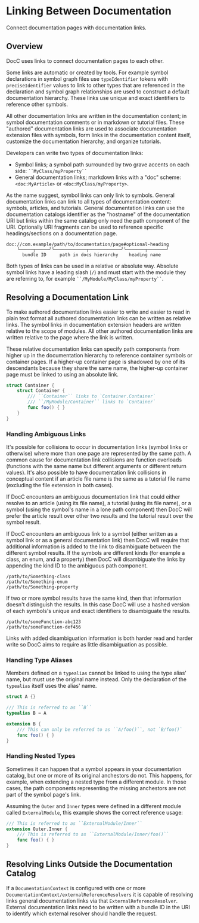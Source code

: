 # Linking Between Documentation

Connect documentation pages with documentation links.

## Overview

DocC uses links to connect documentation pages to each other. 

Some links are automatic or created by tools. For example symbol declarations in symbol graph files use `typeIdentifier` tokens with `preciseIdentifier` values to link to other types that are referenced in the declaration and symbol graph relationships are used to construct a default documentation hierarchy. These links use unique and exact identifiers to reference other symbols. 

All other documentation links are written in the documentation content; in symbol documentation comments or in markdown or tutorial files. These "authored" documentation links are used to associate documentation extension files with symbols, form links in the documentation content itself, customize the documentation hierarchy, and organize tutorials. 

Developers can write two types of documentation links:
 - Symbol links; a symbol path surrounded by two grave accents on each side: ` ``MyClass/myProperty`` `
 - General documentation links; markdown links with a "doc" scheme: `<doc:MyArticle>` or `<doc:MyClass/myProperty>`.

As the name suggest, symbol links can only link to symbols. General documentation links can link to all types of documentation content: symbols, articles, and tutorials. General documentation links can use the documentation catalogs identifier as the "hostname" of the documentation URI but links within the same catalog only need the path component of the URI. Optionally URI fragments can be used to reference specific headings/sections on a documentation page.

```
doc://com.example/path/to/documentation/page#optional-heading
    ╰─────┬─────╯╰────────────┬────────────╯╰───────┬───────╯
      bundle ID     path in docs hierarchy    heading name 
```

Both types of links can be used in a relative or absolute way. Absolute symbol links have a leading slash (`/`) and must start with the module they are referring to, for example ` ``/MyModule/MyClass/myProperty`` `.

## Resolving a Documentation Link

To make authored documentation links easier to write and easier to read in plain text format all authored documentation links can be written as relative links. The symbol links in documentation extension headers are written relative to the scope of modules. All other authored documentation links are written relative to the page where the link is written.

These relative documentation links can specify path components from higher up in the documentation hierarchy to reference container symbols or container pages. If a higher-up container page is shadowed by one of its descendants because they share the same name, the higher-up container page must be linked to using an absolute link.

```swift
struct Container {
    struct Container {
        /// ``Container`` links to `Container.Container`
        /// ``/MyModule/Container`` links to `Container`
        func foo() { }
    }
}
```

### Handling Ambiguous Links

It's possible for collisions to occur in documentation links (symbol links or otherwise) where more than one page are represented by the same path. A common cause for documentation link collisions are function overloads (functions with the same name but different arguments or different return values). It's also possible to have documentation link collisions in conceptual content if an article file name is the same as a tutorial file name (excluding the file extension in both cases).

If DocC encounters an ambiguous documentation link that could either resolve to an article (using its file name), a tutorial (using its file name), or a symbol (using the symbol's name in a lone path component) then DocC will prefer the article result over other two results and the tutorial result over the symbol result.

If DocC encounters an ambiguous link to a symbol (either written as a symbol link or as a general documentation link) then DocC will require that additional information is added to the link to disambiguate between the different symbol results. If the symbols are different kinds (for example a class, an enum, and a property) then DocC will disambiguate the links by appending the kind ID to the ambiguous path component. 

```
/path/to/Something-class
/path/to/Something-enum
/path/to/Something-property
```


If two or more symbol results have the same kind, then that information doesn't distinguish the results. In this case DocC will use a hashed version of each symbols's unique and exact identifiers to disambiguate the results. 

```
/path/to/someFunction-abc123
/path/to/someFunction-def456
```

Links with added disambiguation information is both harder read and harder write so DocC aims to require as little disambiguation as possible. 

### Handling Type Aliases

Members defined on a `typealias` cannot be linked to using the type alias' name, but must use the original name instead. Only the declaration of the `typealias` itself uses the alias' name.

```swift
struct A {}

/// This is referred to as ``B``
typealias B = A

extension B {
    /// This can only be referred to as ``A/foo()``, not `B/foo()`
    func foo() { }
}
```

### Handling Nested Types

Sometimes it can happen that a symbol appears in your documentation catalog, but one or more of its original anchestors do not. This happens, for example, when extending a nested type from a different module. In those cases, the path components representing the missing anchestors are not part of the symbol page's link.

Assuming the `Outer` and `Inner` types were defined in a different module called `ExternalModule`, this example shows the correct reference usage:

```swift
/// This is referred to as ``ExternalModule/Inner``
extension Outer.Inner {
    /// This is referred to as ``ExternalModule/Inner/foo()``
    func foo() { }
}
```

## Resolving Links Outside the Documentation Catalog

If a ``DocumentationContext`` is configured with one or more ``DocumentationContext/externalReferenceResolvers`` it is capable of resolving links general documentation links via that ``ExternalReferenceResolver``. External documentation links need to be written with a bundle ID in the URI to identify which external resolver should handle the request.

<!-- Copyright (c) 2022 Apple Inc and the Swift Project authors. All Rights Reserved. -->
